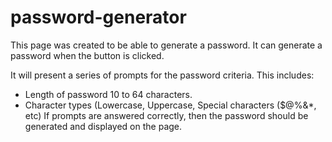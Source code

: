 # password-generator
This page was created to be able to generate a password. It can generate a password when the button is clicked. 

It will present a series of prompts for the password criteria. This includes: 
- Length of password 10 to 64 characters.
- Character types (Lowercase, Uppercase, Special characters ($@%&*, etc)
If prompts are answered correctly, then the password should be generated and displayed on the page.

